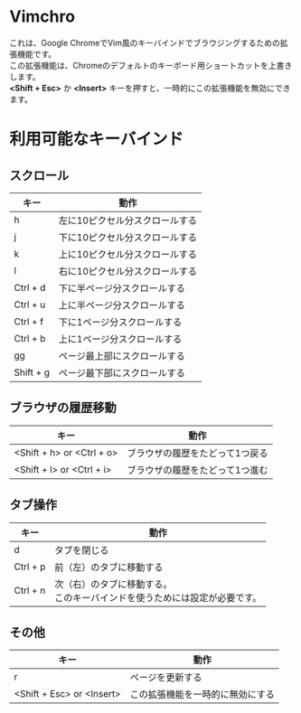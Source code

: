 # Vimchro
これは、Google ChromeでVim風のキーバインドでブラウジングするための拡張機能です。  
この拡張機能は、Chromeのデフォルトのキーボード用ショートカットを上書きします。  
**&lt;Shift + Esc&gt;** か **&lt;Insert&gt;** キーを押すと、一時的にこの拡張機能を無効にできます。

# 利用可能なキーバインド
## スクロール
|キー|動作|
|---|---|
|h|左に10ピクセル分スクロールする|
|j|下に10ピクセル分スクロールする|
|k|上に10ピクセル分スクロールする|
|l|右に10ピクセル分スクロールする|
|Ctrl + d|下に半ページ分スクロールする|
|Ctrl + u|上に半ページ分スクロールする|
|Ctrl + f|下に1ページ分スクロールする|
|Ctrl + b|上に1ページ分スクロールする|
|gg|ページ最上部にスクロールする|
|Shift + g|ページ最下部にスクロールする|

## ブラウザの履歴移動
|キー|動作|
|---|---|
|&lt;Shift + h&gt; or &lt;Ctrl + o&gt;|ブラウザの履歴をたどって1つ戻る|
|&lt;Shift + l&gt; or &lt;Ctrl + i&gt;|ブラウザの履歴をたどって1つ進む|

## タブ操作
|キー|動作|
|---|---|
|d|タブを閉じる|
|Ctrl + p|前（左）のタブに移動する|
|Ctrl + n|次（右）のタブに移動する。<br>このキーバインドを使うためには設定が必要です。|

## その他
|キー|動作|
|---|---|
|r|ページを更新する|
|&lt;Shift + Esc&gt; or &lt;Insert&gt;|この拡張機能を一時的に無効にする|
